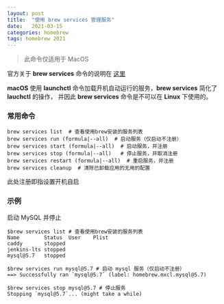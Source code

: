 ```yaml
---
layout: post
title:  "使用 brew services 管理服务"
date:   2021-03-15
categories: homebrew 
tags: homebrew 2021
---
```


> 此命令仅适用于 MacOS

官方关于 **brew services** 命令的说明在
<a href='https://docs.brew.sh/Manpage#services-subcommand' target="_blank">这里</a>

**macOS** 使用 **launchctl** 命令加载开机自动运行的服务，**brew services** 简化了 **lauchctl** 的操作，
并因此 **brew services** 命令是不可以在 **Linux** 下使用的。

### 常用命令

```shell
brew services list  # 查看使用brew安装的服务列表
brew services run (formula|--all)  # 启动服务（仅启动不注册）
brew services start (formula|--all)  # 启动服务，并注册
brew services stop (formula|--all)   # 停止服务，并取消注册
brew services restart (formula|--all)  # 重启服务，并注册
brew services cleanup  # 清除已卸载应用的无用的配置
```

此处注册即指设置开机自启

### 示例

启动 MySQL 并停止

```shell
$brew services list # 查看使用brew安装的服务列表
Name        Status  User    Plist
caddy       stopped
jenkins-lts stopped
mysql@5.7   stopped

$brew services run mysql@5.7 # 启动 mysql 服务（仅启动不注册）
==> Successfully ran `mysql@5.7` (label: homebrew.mxcl.mysql@5.7)

$brew services stop mysql@5.7 # 停止服务
Stopping `mysql@5.7`... (might take a while)
```
